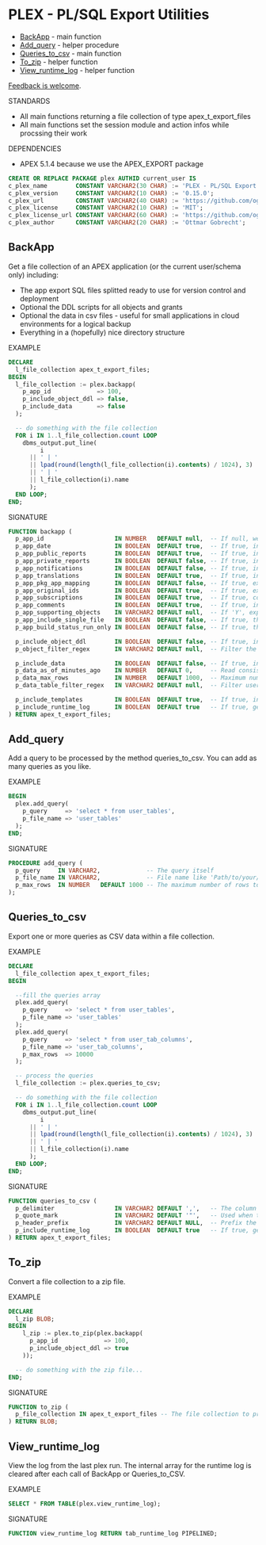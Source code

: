 PLEX - PL/SQL Export Utilities
==============================

- [BackApp](#backapp) - main function
- [Add_query](#add_query) - helper procedure
- [Queries_to_csv](#queries_to_csv) - main function
- [To_zip](#to_zip) - helper function
- [View_runtime_log](#view_runtime_log) - helper function

[Feedback is welcome](https://github.com/ogobrecht/plex/issues/new).

STANDARDS

- All main functions returning a file collection of type apex_t_export_files
- All main functions set the session module and action infos while procssing their work

DEPENDENCIES

- APEX 5.1.4 because we use the APEX_EXPORT package

```sql
CREATE OR REPLACE PACKAGE plex AUTHID current_user IS
c_plex_name        CONSTANT VARCHAR2(30 CHAR) := 'PLEX - PL/SQL Export Utilities';
c_plex_version     CONSTANT VARCHAR2(10 CHAR) := '0.15.0';
c_plex_url         CONSTANT VARCHAR2(40 CHAR) := 'https://github.com/ogobrecht/plex';
c_plex_license     CONSTANT VARCHAR2(10 CHAR) := 'MIT';
c_plex_license_url CONSTANT VARCHAR2(60 CHAR) := 'https://github.com/ogobrecht/plex/blob/master/LICENSE.txt';
c_plex_author      CONSTANT VARCHAR2(20 CHAR) := 'Ottmar Gobrecht';
```



BackApp
---------------------

Get a file collection of an APEX application (or the current user/schema only) including:

- The app export SQL files splitted ready to use for version control and deployment
- Optional the DDL scripts for all objects and grants
- Optional the data in csv files - useful for small applications in cloud environments for a logical backup
- Everything in a (hopefully) nice directory structure

EXAMPLE

```sql
DECLARE
  l_file_collection apex_t_export_files;
BEGIN
  l_file_collection := plex.backapp(
    p_app_id             => 100,
    p_include_object_ddl => false,
    p_include_data       => false
  );

  -- do something with the file collection
  FOR i IN 1..l_file_collection.count LOOP
    dbms_output.put_line(
         i 
      || ' | ' 
      || lpad(round(length(l_file_collection(i).contents) / 1024), 3) || ' kB' 
      || ' | '
      || l_file_collection(i).name 
      );
  END LOOP;
END;
```

SIGNATURE

```sql
FUNCTION backapp (
  p_app_id                    IN NUMBER   DEFAULT null,  -- If null, we simply skip the APEX app export.
  p_app_date                  IN BOOLEAN  DEFAULT true,  -- If true, include export date and time in the result.
  p_app_public_reports        IN BOOLEAN  DEFAULT true,  -- If true, include public reports that a user saved.
  p_app_private_reports       IN BOOLEAN  DEFAULT false, -- If true, include private reports that a user saved.
  p_app_notifications         IN BOOLEAN  DEFAULT false, -- If true, include report notifications.
  p_app_translations          IN BOOLEAN  DEFAULT true,  -- If true, include application translation mappings and all text from the translation repository.
  p_app_pkg_app_mapping       IN BOOLEAN  DEFAULT false, -- If true, export installed packaged applications with references to the packaged application definition. If FALSE, export them as normal applications.
  p_app_original_ids          IN BOOLEAN  DEFAULT true,  -- If true, export with the IDs as they were when the application was imported.
  p_app_subscriptions         IN BOOLEAN  DEFAULT true,  -- If true, components contain subscription references.
  p_app_comments              IN BOOLEAN  DEFAULT true,  -- If true, include developer comments.
  p_app_supporting_objects    IN VARCHAR2 DEFAULT null,  -- If 'Y', export supporting objects. If 'I', automatically install on import. If 'N', do not export supporting objects. If null, the application's include in export deployment value is used.
  p_app_include_single_file   IN BOOLEAN  DEFAULT false, -- If true, the single sql install file is also included beside the splitted files.
  p_app_build_status_run_only IN BOOLEAN  DEFAULT false, -- If true, the build status of the app will be overwritten to RUN_ONLY.

  p_include_object_ddl        IN BOOLEAN  DEFAULT false, -- If true, include DDL of current user/schema and all its objects.
  p_object_filter_regex       IN VARCHAR2 DEFAULT null,  -- Filter the schema objects with the provided object prefix.

  p_include_data              IN BOOLEAN  DEFAULT false, -- If true, include CSV data of each table.
  p_data_as_of_minutes_ago    IN NUMBER   DEFAULT 0,     -- Read consistent data with the resulting timestamp(SCN).
  p_data_max_rows             IN NUMBER   DEFAULT 1000,  -- Maximum number of rows per table.
  p_data_table_filter_regex   IN VARCHAR2 DEFAULT null,  -- Filter user_tables with the given regular expression.

  p_include_templates         IN BOOLEAN  DEFAULT true,  -- If true, include templates for README.md, export and install scripts.
  p_include_runtime_log       IN BOOLEAN  DEFAULT true   -- If true, generate file plex_backapp_log.md with runtime statistics.
) RETURN apex_t_export_files;
```



Add_query
---------

Add a query to be processed by the method queries_to_csv. You can add as many
queries as you like.

EXAMPLE

```sql
BEGIN
  plex.add_query(
    p_query     => 'select * from user_tables',
    p_file_name => 'user_tables'
  );
END;
```

SIGNATURE

```sql
PROCEDURE add_query (
  p_query     IN VARCHAR2,             -- The query itself
  p_file_name IN VARCHAR2,             -- File name like 'Path/to/your/file-name-without-extension'.
  p_max_rows  IN NUMBER   DEFAULT 1000 -- The maximum number of rows to be included in your file.
);
```



Queries_to_csv
-------------------------

Export one or more queries as CSV data within a file collection.

EXAMPLE

```sql
DECLARE
  l_file_collection apex_t_export_files;
BEGIN

  --fill the queries array
  plex.add_query(
    p_query     => 'select * from user_tables',
    p_file_name => 'user_tables'
  );
  plex.add_query(
    p_query     => 'select * from user_tab_columns',
    p_file_name => 'user_tab_columns',
    p_max_rows  => 10000
  );

  -- process the queries
  l_file_collection := plex.queries_to_csv;

  -- do something with the file collection
  FOR i IN 1..l_file_collection.count LOOP
    dbms_output.put_line(
         i 
      || ' | ' 
      || lpad(round(length(l_file_collection(i).contents) / 1024), 3) || ' kB' 
      || ' | '
      || l_file_collection(i).name 
      );
  END LOOP;
END;
```

SIGNATURE

```sql
FUNCTION queries_to_csv (
  p_delimiter                 IN VARCHAR2 DEFAULT ',',   -- The column delimiter - there is also plex.tab as a helper function.
  p_quote_mark                IN VARCHAR2 DEFAULT '"',   -- Used when the data contains the delimiter character.
  p_header_prefix             IN VARCHAR2 DEFAULT NULL,  -- Prefix the header line with this text.
  p_include_runtime_log       IN BOOLEAN  DEFAULT true   -- If true, generate file plex_queries_to_csv_log.md with runtime statistics.
) RETURN apex_t_export_files;
```



To_zip
------------------

Convert a file collection to a zip file.

EXAMPLE

```sql
DECLARE
  l_zip BLOB;
BEGIN
    l_zip := plex.to_zip(plex.backapp(
      p_app_id             => 100,
      p_include_object_ddl => true
    ));

  -- do something with the zip file...
END;
```

SIGNATURE

```sql
FUNCTION to_zip (
  p_file_collection IN apex_t_export_files -- The file collection to process with APEX_ZIP.
) RETURN BLOB;
```



View_runtime_log
----------------

View the log from the last plex run. The internal array for the runtime log
is cleared after each call of BackApp or Queries_to_CSV.

EXAMPLE

```sql
SELECT * FROM TABLE(plex.view_runtime_log);
```

SIGNATURE

```sql
FUNCTION view_runtime_log RETURN tab_runtime_log PIPELINED;
```
